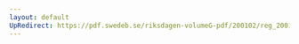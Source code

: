 ```yaml
---
layout: default
UpRedirect: https://pdf.swedeb.se/riksdagen-volumeG-pdf/200102/reg_200102/reg_200102_0464.pdf
---
```

